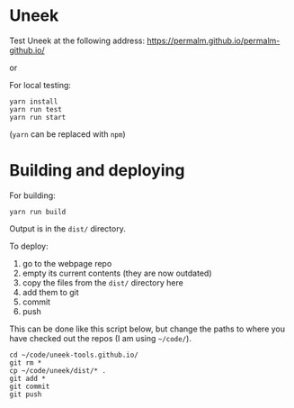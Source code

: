 # Uneek

Test Uneek at the following address: https://permalm.github.io/permalm-github.io/

or

For local testing:
```
yarn install
yarn run test
yarn run start
```

(`yarn` can be replaced with `npm`)

# Building and deploying

For building:
```
yarn run build
```

Output is in the `dist/` directory.

To deploy:

1. go to the webpage repo
2. empty its current contents (they are now outdated)
3. copy the files from the `dist/` directory here
4. add them to git
5. commit
6. push

This can be done like this script below, but change the paths to
where you have checked out the repos (I am using `~/code/`).

```
cd ~/code/uneek-tools.github.io/
git rm *
cp ~/code/uneek/dist/* .
git add *
git commit
git push
```

